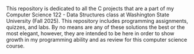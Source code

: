 This repository is dedicated to all the C projects that are a part of my Computer Science 122 - Data Structures class at Washington State University (Fall 2025). This repository includes programming assignments, quizzes, and labs. By no means are any of these solutions the best or the most elegant, however, they are intended to be here in order to show growth in my programming ability and as review for this computer science course.
